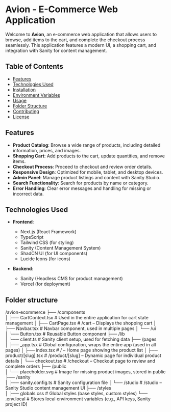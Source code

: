 # Avion - E-Commerce Web Application

Welcome to **Avion**, an e-commerce web application that allows users to browse, add items to the cart, and complete the checkout process seamlessly. This application features a modern UI, a shopping cart, and integration with Sanity for content management.

## Table of Contents

- [Features](#features)
- [Technologies Used](#technologies-used)
- [Installation](#installation)
- [Environment Variables](#environment-variables)
- [Usage](#usage)
- [Folder Structure](#folder-structure)
- [Contributing](#contributing)
- [License](#license)

## Features

- **Product Catalog**: Browse a wide range of products, including detailed information, prices, and images.
- **Shopping Cart**: Add products to the cart, update quantities, and remove items.
- **Checkout Process**: Proceed to checkout and review order details.
- **Responsive Design**: Optimized for mobile, tablet, and desktop devices.
- **Admin Panel**: Manage product listings and content with Sanity Studio.
- **Search Functionality**: Search for products by name or category.
- **Error Handling**: Clear error messages and handling for missing or incorrect data.

## Technologies Used

- **Frontend**:
  - Next.js (React Framework)
  - TypeScript
  - Tailwind CSS (for styling)
  - Sanity (Content Management System)
  - ShadCN UI (for UI components)
  - Lucide Icons (for icons)

- **Backend**:
  - Sanity (Headless CMS for product management)
  - Vercel (for deployment)

## Folder structure

/avion-ecommerce
├── /components                  
│   ├── CartContext.tsx          # Used in the entire application for cart state management
│   ├── CartPage.tsx             # /cart – Displays the shopping cart
│   ├── Navbar.tsx               # Navbar component, used in multiple pages
│   └── /ui                      
│       └── Button.tsx           # Reusable Button component
├── /lib                         
│   └── client.ts                # Sanity client setup, used for fetching data
├── /pages                       
│   ├── _app.tsx                 # Global configuration, wraps the entire app (used in all pages)
│   ├── index.tsx                # / – Home page showing the product list
│   ├── product/[slug].tsx       # /product/[slug] – Dynamic page for individual product details
│   └── checkout.tsx             # /checkout – Checkout page to review and complete orders
├── /public                      
│   └── placeholder.svg          # Image for missing product images, stored in public
├── /sanity                       
│   ├── sanity.config.ts         # Sanity configuration file
│   └── /studio                  # /studio – Sanity Studio content management UI
├── /styles                       
│   ├── globals.css              # Global styles (base styles, custom styles)
└── .env.local                   # Stores local environment variables (e.g., API keys, Sanity project ID)

